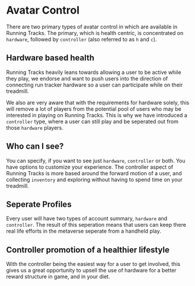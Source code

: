 # Avatar Control
There are two primary types of avatar control in which are available in Running Tracks. The primary, which is health centric, is concentrated on `hardware`, followed by `controller` (also referred to as `h` and `c`).

## Hardware based health
Running Tracks heavily leans towards allowing a user to be active while they play, we endorse and want to push users into the direction of connecting run tracker hardware so a user can participate while on their treadmill.

We also are very aware that with the requirements for hardware solely, this will remove a lot of players from the potential pool of users who may be interested in playing on Running Tracks. This is why we have introduced a `controller` type, where a user can still play and be seperated out from those `hardware` players.

## Who can I see?
You can specify, if you want to see just `hardware`, `controller` or both. You have options to customize your experience. The controller aspect of Running Tracks is more based around the forward motion of a user, and collecting `inventory` and exploring without having to spend time on your treadmill.

## Seperate Profiles
Every user will have two types of account summary, `hardware` and `controller`. The result of this seperation means that users can keep there real life efforts in the metaverse seperate from a handheld play.

## Controller promotion of a healthier lifestyle
With the controller being the easiest way for a user to get involved, this gives us a great opportunity to upsell the use of hardware for a better reward structure in game, and in your diet.
